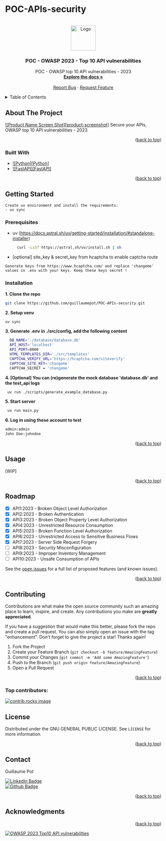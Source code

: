# POC-APIs-security


<!-- Improved compatibility of back to top link: See: https://github.com/othneildrew/Best-README-Template/pull/73 -->
<a id="readme-top"></a>


<!-- PROJECT LOGO -->
<br />
<div align="center">
  <a href="https://github.com/guillaumepot/POC-APIs-security">
    <img src="images/logo.png" alt="Logo" width="80" height="80">
  </a>

<h3 align="center">POC - OWASP 2023 - Top 10 API vulnerabilities</h3>

  <p align="center">
    POC - OWASP top 10 API vulnerabilities - 2023
    <br />
    <a href="https://github.com/guillaumepot/POC-APIs-security"><strong>Explore the docs »</strong></a>
    <br />
    <br />
    <a href="https://github.com/guillaumepot/POC-APIs-security/issues/new?labels=bug&template=bug-report---.md">Report Bug</a>
    &middot;
    <a href="https://github.com/guillaumepot/POC-APIs-security/issues/new?labels=enhancement&template=feature-request---.md">Request Feature</a>
  </p>
</div>



<!-- TABLE OF CONTENTS -->
<details>
  <summary>Table of Contents</summary>
  <ol>
    <li>
      <a href="#about-the-project">About The Project</a>
      <ul>
        <li><a href="#built-with">Built With</a></li>
      </ul>
    </li>
    <li>
      <a href="#getting-started">Getting Started</a>
      <ul>
        <li><a href="#prerequisites">Prerequisites</a></li>
        <li><a href="#installation">Installation</a></li>
      </ul>
    </li>
    <li><a href="#usage">Usage</a></li>
    <li><a href="#roadmap">Roadmap</a></li>
    <li><a href="#contributing">Contributing</a></li>
    <li><a href="#license">License</a></li>
    <li><a href="#contact">Contact</a></li>
    <li><a href="#acknowledgments">Acknowledgments</a></li>
  </ol>
</details>



<!-- ABOUT THE PROJECT -->
## About The Project

[![Product Name Screen Shot][product-screenshot]](https://owasp.org/API-Security/editions/2023/en/images/cover.jpg)
Secure your APIs, OWASP top 10 API vulnerabilities - 2023

<p align="right">(<a href="#readme-top">back to top</a>)</p>



### Built With

* [![Python][Python]](https://www.python.org/)
* [![FastAPI][FastAPI]](https://fastapi.tiangolo.com/)


<p align="right">(<a href="#readme-top">back to top</a>)</p>



<!-- GETTING STARTED -->
## Getting Started

```
Create uv environment and install the requirements:
- uv sync
```

### Prerequisites

* uv (https://docs.astral.sh/uv/getting-started/installation/#standalone-installer)
  ```sh
    curl -LsSf https://astral.sh/uv/install.sh | sh
  ```

* [optional] site_key & secret_key from hcaptcha to enable captcha route
```
Generate keys from https://www.hcaptcha.com/ and replace 'changeme' values in .env with your keys. Keep these keys secret !
```

### Installation

**1. Clone the repo**
   ```sh
   git clone https://github.com/guillaumepot/POC-APIs-security.git
   ```
**2. Setup venv**
   ```sh
   uv sync
   ```
**3. Generate .env in ./src/config, add the following content** 
  ```sh
    DB_NAME='./database/database.db'
    API_HOST='localhost'
    API_PORT=8000
    HTML_TEMPLATES_DIR='./src/templates'
    CAPTCHA_VERIFY_URL='https://hcaptcha.com/siteverify'
    CAPTCHA_SITE_KEY='changeme'
    CAPTCHA_SECRET = 'changeme'
   ```
**4. [Optional] You can (re)generate the mock database 'database.db' and the test_api logs**
   ```sh
    uv run ./scripts/generate_example_database.py
   ```
**5. Start server**
   ```sh
    uv run main.py
   ```
**6. Log in using these account to test**
   ```sh
   admin:admin
   John Doe:johndoe
   ```

<p align="right">(<a href="#readme-top">back to top</a>)</p>



<!-- USAGE EXAMPLES -->
## Usage

[WIP]

<p align="right">(<a href="#readme-top">back to top</a>)</p>



<!-- ROADMAP -->
## Roadmap

- [X] API1:2023 - Broken Object Level Authorization
- [X] API2:2023 - Broken Authentication
- [X] API3:2023 - Broken Object Property Level Authorization
- [X] API4:2023 - Unrestricted Resource Consumption
- [X] API5:2023 - Broken Function Level Authorization
- [X] API6:2023 - Unrestricted Access to Sensitive Business Flows
- [X] API7:2023 - Server Side Request Forgery
- [ ] API8:2023 - Security Misconfiguration
- [ ] API9:2023 - Improper Inventory Management
- [ ] API10:2023 - Unsafe Consumption of APIs

See the [open issues](https://github.com/github_username/repo_name/issues) for a full list of proposed features (and known issues).

<p align="right">(<a href="#readme-top">back to top</a>)</p>



<!-- CONTRIBUTING -->
## Contributing

Contributions are what make the open source community such an amazing place to learn, inspire, and create. Any contributions you make are **greatly appreciated**.

If you have a suggestion that would make this better, please fork the repo and create a pull request. You can also simply open an issue with the tag "enhancement".
Don't forget to give the project a star! Thanks again!

1. Fork the Project
2. Create your Feature Branch (`git checkout -b feature/AmazingFeature`)
3. Commit your Changes (`git commit -m 'Add some AmazingFeature'`)
4. Push to the Branch (`git push origin feature/AmazingFeature`)
5. Open a Pull Request

<p align="right">(<a href="#readme-top">back to top</a>)</p>


### Top contributors:

<a href="https://github.com/guillaumepot/POC-APIs-security/graphs/contributors">
  <img src="https://contrib.rocks/image?repo=guillaumepot/POC-APIs-security" alt="contrib.rocks image" />
</a>



<!-- LICENSE -->
## License

Distributed under the GNU GENERAL PUBLIC LICENSE. See `LICENSE` for more information.

<p align="right">(<a href="#readme-top">back to top</a>)</p>



<!-- CONTACT -->
## Contact

Guillaume Pot

[![LinkedIn Badge](https://img.shields.io/badge/LinkedIn-0077B5?style=for-the-badge&logo=linkedin&logoColor=white)](https://www.linkedin.com/in/062guillaumepot/)  
[![Github Badge](https://img.shields.io/badge/GitHub%20Pages-222222?style=for-the-badge&logo=GitHub%20Pages&logoColor=white)](https://github.com/guillaumepot)


<p align="right">(<a href="#readme-top">back to top</a>)</p>



<!-- ACKNOWLEDGMENTS -->
## Acknowledgments

<!-- * []()
* []()
* []() -->

<p align="right">(<a href="#readme-top">back to top</a>)</p>



<!-- MARKDOWN LINKS & IMAGES -->
<!-- https://www.markdownguide.org/basic-syntax/#reference-style-links -->
[![OWASP 2023 Top10 API vulnerabilities](https://img.shields.io/badge/OWASP-2023_Top10_API_vulnerabilities-blue)](https://owasp.org/API-Security/editions/2023/en/0x11-t10/)